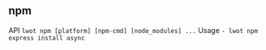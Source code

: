 ## npm
API
  `lwot npm [platform] [npm-cmd] [node_modules] ...`
Usage
  `- lwot npm express install async`